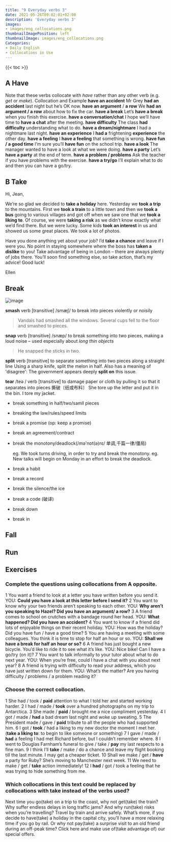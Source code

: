 ```yaml
---
title: "9 Everyday verbs 3"
date: 2021-05-26T09:02:01+02:00
description: 'Everyday verbs 3'
images:
- images/eng_collocations.png
thumbnailImagePosition: left
thumbnailImage: images/eng_collocations.png
Categories:
- Daily English
- Collocations in Use
---
```


{{< toc >}}
## A Have
Note that these verbs collocate with *have* rather than any other verb (e.g. *get* or *make*).
Collocation and Example
**have an accident**
Mr Grey **had an accident** last night but he’s OK now.
**have an argument** / **a row**
We **had an argument / a row** about how to fix the car.
**have a break**
Let’s **have a break** when you finish this exercise.
**have a conversation/chat**
I hope we’ll have time to **have a chat** after the meeting.
**have difficulty**
The class **had difficulty** understanding what to do.
**have a dream/nightmare**
I had a nightmare last night.
**have an experience**
I **had a** frightening **experience** the other day.
**have a feeling**
I **have a feeling** that something is wrong.
**have fun / a good time**
I’m sure you’ll **have fun** on the school trip.
**have a look**
The manager wanted to have a look at what we were doing.
**have a party**
Let’s **have a party** at the end of term.
**have a problem / problems**
Ask the teacher if you have problems with the exercise.
**have a try/go**
I’ll explain what to do and then you can have a go/try.
## B Take
Hi, Jean,

We’re so glad we decided to **take a holiday** here. Yesterday we **took a trip** to the mountains. First we **took a train** to a little town and then we **took a bus** going to various villages and got off when we saw one that we **took a liking to**. Of course, we were **taking a risk** as we didn’t know exactly what we’d find there. But we were lucky. Some kids **took an interest** in us and showed us some great places. We took a lot of photos.

Have you done anything yet about your job? I’d **take a chance** and leave if I
were you. No point in staying somewhere where the boss has **taken a dislike**
to you! Take advantage of being in London – there are always plenty of jobs
there. You’ll soon find something else, so take action, that’s my advice! Good
luck!

Ellen

## Break

![image](https://user-images.githubusercontent.com/65668613/119622710-b2475580-be07-11eb-880a-ab05bed773ce.png)

**smash** verb [transitive] /smæʃ/ to break into pieces violently or noisily
> Vandals had smashed all the windows.
Several cups fell to the floor and smashed to pieces.

**snap** verb [transitive] /snæp/ to break something into two pieces, making a loud noise – used especially about *long thin objects*
> He snapped the sticks in two.

**split** verb [transitive] to separate something into two pieces along a straight line
Using a sharp knife, split the melon in half.
Also has a meaning of 'disagree':
The government appears deeply **split on** this issue.

**tear** /teə / verb [transitive] to damage paper or cloth by pulling it so that it separates into pieces 撕破〔纸或布料〕
She tore up the letter and put it in the bin.
I tore my jacket.

* break something in half/two/samll pieces
* breaking the law/rules/speed limits
* break a promise (op: keep a promise)
* break an agreement/contract
* break the monotony/deadlock(/mə'nɒt(ə)nɪ/ 单调,千篇一律/僵局)

  eg. We took turns driving, in order to try and break the monotony.
  eg. New talks will begin on Monday in an effort to break the deadlock.

*  break a habit
*  break a record
*  break the silence/the ice
*  break a code (破译)
*  break down
*  break in

## Fall
## Run
## Exercises
### Complete the questions using collocations from A opposite.

1 You want a friend to look at a letter you have written before you send it.
YOU: **Could you have a look at this letter before I send it?**
2 You want to know why your two friends aren’t speaking to each other.
YOU: **Why aren’t you speaking to Hazel? Did you have an argument/ a row?**
3 A friend comes to school on crutches with a bandage round her head.
YOU: **What happened? Did you have an accident?**
4 You want to know if a friend did lots of enjoyable things on their recent holiday.
YOU: How was the holiday? Did you have fun / have a good time?
5 You are having a meeting with some colleagues. You think it is time to stop for half an hour or so.
YOU: **Shall we have a break for half an hour or so?**
6 A friend has just bought a new bicycle. You’d like to ride it to see what it’s like.
YOU: Nice bike! Can I have a go/try (on it)?
7 You want to talk informally to your tutor about what to do next year.
YOU: When you’re free, could I have a chat with you about next year?
8 A friend is trying with difficulty to read your address, which you have just written down for them.
YOU: What’s the matter? Are you having difficulty / problems / a problem reading it?

### Choose the correct collocation.

1 She had / took / **paid** attention to what I told her and started working harder.
2 I had / made / **took** over a hundred photographs on my trip to Antarctica.
3 She made / **paid** / brought me a nice compliment yesterday.
4 I got / made / **had** a bad dream last night and woke up sweating.
5 The President made / gave / **paid** tribute to all the people who had supported him.
6 I got / **took** / had a liking to my new doctor the moment I met her.(**take a liking to**: to begin to like someone or something)
7 I gave / made / **had** a feeling I had met Richard before, but I couldn’t remember where.
8 I went to Douglas Farnham’s funeral to give / take / **pay** my last respects to a fine man.
9 I think I’ll **take** / make / do a chance and leave my flight booking till the last minute. I may get a cheaper ticket.
10 Shall we make / get / **have** a party for Ruby? She’s moving to Manchester next week.
11 We need to make / get / **take** action immediately!
12 I **had** / got / took a feeling that he was trying to hide something from me.

### Which collocations in this text could be replaced by collocations with take instead of the verbs used?

Next time you go(take) on a trip to the coast, why not get(take) the train?
Why suffer endless delays in long traffic jams? And why run(take) risks when you’re travelling? Travel by train and arrive safely. What’s more, if you decide to have(take) a holiday in the capital city, you’ll have a more relaxing time if you go by rail. Or why not pay(take) a surprise visit to an old friend during an off-peak time? Click here and make use of(take advantage of) our special offers.
